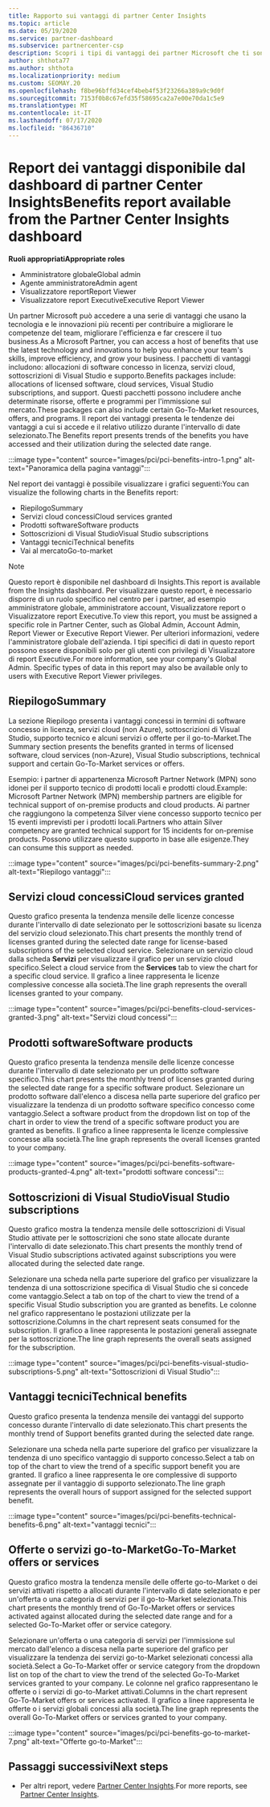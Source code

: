 ```yaml
---
title: Rapporto sui vantaggi di partner Center Insights
ms.topic: article
ms.date: 05/19/2020
ms.service: partner-dashboard
ms.subservice: partnercenter-csp
description: Scopri i tipi di vantaggi dei partner Microsoft che ti sono stati concessi per favorire la crescita del tuo business, migliorare l'efficienza e migliorare le competenze del team.
author: shthota77
ms.author: shthota
ms.localizationpriority: medium
ms.custom: SEOMAY.20
ms.openlocfilehash: f8be96bffd34cef4beb4f53f23266a389a9c9d0f
ms.sourcegitcommit: 7153f0b8c67efd35f58695ca2a7e00e70da1c5e9
ms.translationtype: MT
ms.contentlocale: it-IT
ms.lasthandoff: 07/17/2020
ms.locfileid: "86436710"
---
```

# <a name="benefits-report-available-from-the-partner-center-insights-dashboard"></a><span data-ttu-id="b1ae2-103">Report dei vantaggi disponibile dal dashboard di partner Center Insights</span><span class="sxs-lookup"><span data-stu-id="b1ae2-103">Benefits report available from the Partner Center Insights dashboard</span></span>

<span data-ttu-id="b1ae2-104">**Ruoli appropriati**</span><span class="sxs-lookup"><span data-stu-id="b1ae2-104">**Appropriate roles**</span></span>

- <span data-ttu-id="b1ae2-105">Amministratore globale</span><span class="sxs-lookup"><span data-stu-id="b1ae2-105">Global admin</span></span>
- <span data-ttu-id="b1ae2-106">Agente amministratore</span><span class="sxs-lookup"><span data-stu-id="b1ae2-106">Admin agent</span></span>
- <span data-ttu-id="b1ae2-107">Visualizzatore report</span><span class="sxs-lookup"><span data-stu-id="b1ae2-107">Report Viewer</span></span>
- <span data-ttu-id="b1ae2-108">Visualizzatore report Executive</span><span class="sxs-lookup"><span data-stu-id="b1ae2-108">Executive Report Viewer</span></span>

<span data-ttu-id="b1ae2-109">Un partner Microsoft può accedere a una serie di vantaggi che usano la tecnologia e le innovazioni più recenti per contribuire a migliorare le competenze del team, migliorare l'efficienza e far crescere il tuo business.</span><span class="sxs-lookup"><span data-stu-id="b1ae2-109">As a Microsoft Partner, you can access a host of benefits that use the latest technology and innovations to help you enhance your team's skills, improve efficiency, and grow your business.</span></span> <span data-ttu-id="b1ae2-110">I pacchetti di vantaggi includono: allocazioni di software concesso in licenza, servizi cloud, sottoscrizioni di Visual Studio e supporto.</span><span class="sxs-lookup"><span data-stu-id="b1ae2-110">Benefits packages include: allocations of licensed software, cloud services, Visual Studio subscriptions, and support.</span></span> <span data-ttu-id="b1ae2-111">Questi pacchetti possono includere anche determinate risorse, offerte e programmi per l'immissione sul mercato.</span><span class="sxs-lookup"><span data-stu-id="b1ae2-111">These packages can also include certain Go-To-Market resources, offers, and programs.</span></span> <span data-ttu-id="b1ae2-112">Il report dei vantaggi presenta le tendenze dei vantaggi a cui si accede e il relativo utilizzo durante l'intervallo di date selezionato.</span><span class="sxs-lookup"><span data-stu-id="b1ae2-112">The Benefits report presents trends of the benefits you have accessed and their utilization during the selected date range.</span></span>

:::image type="content" source="images/pci/pci-benefits-intro-1.png" alt-text="Panoramica della pagina vantaggi":::

<span data-ttu-id="b1ae2-114">Nel report dei vantaggi è possibile visualizzare i grafici seguenti:</span><span class="sxs-lookup"><span data-stu-id="b1ae2-114">You can visualize the following charts in the Benefits report:</span></span>

- <span data-ttu-id="b1ae2-115">Riepilogo</span><span class="sxs-lookup"><span data-stu-id="b1ae2-115">Summary</span></span>
- <span data-ttu-id="b1ae2-116">Servizi cloud concessi</span><span class="sxs-lookup"><span data-stu-id="b1ae2-116">Cloud services granted</span></span>
- <span data-ttu-id="b1ae2-117">Prodotti software</span><span class="sxs-lookup"><span data-stu-id="b1ae2-117">Software products</span></span>
- <span data-ttu-id="b1ae2-118">Sottoscrizioni di Visual Studio</span><span class="sxs-lookup"><span data-stu-id="b1ae2-118">Visual Studio subscriptions</span></span>
- <span data-ttu-id="b1ae2-119">Vantaggi tecnici</span><span class="sxs-lookup"><span data-stu-id="b1ae2-119">Technical benefits</span></span>
- <span data-ttu-id="b1ae2-120">Vai al mercato</span><span class="sxs-lookup"><span data-stu-id="b1ae2-120">Go-to-market</span></span>

 > [!NOTE]
 > <span data-ttu-id="b1ae2-121">Questo report è disponibile nel dashboard di Insights.</span><span class="sxs-lookup"><span data-stu-id="b1ae2-121">This report is available from the Insights dashboard.</span></span> <span data-ttu-id="b1ae2-122">Per visualizzare questo report, è necessario disporre di un ruolo specifico nel centro per i partner, ad esempio amministratore globale, amministratore account, Visualizzatore report o Visualizzatore report Executive.</span><span class="sxs-lookup"><span data-stu-id="b1ae2-122">To view this report, you must be assigned a specific role in Partner Center, such as Global Admin, Account Admin, Report Viewer or Executive Report Viewer.</span></span> <span data-ttu-id="b1ae2-123">Per ulteriori informazioni, vedere l'amministratore globale dell'azienda. I tipi specifici di dati in questo report possono essere disponibili solo per gli utenti con privilegi di Visualizzatore di report Executive.</span><span class="sxs-lookup"><span data-stu-id="b1ae2-123">For more information, see your company's Global Admin. Specific types of data in this report may also be available only to users with Executive Report Viewer privileges.</span></span>

## <a name="summary"></a><span data-ttu-id="b1ae2-124">Riepilogo</span><span class="sxs-lookup"><span data-stu-id="b1ae2-124">Summary</span></span>

<span data-ttu-id="b1ae2-125">La sezione Riepilogo presenta i vantaggi concessi in termini di software concesso in licenza, servizi cloud (non Azure), sottoscrizioni di Visual Studio, supporto tecnico e alcuni servizi o offerte per il go-to-Market.</span><span class="sxs-lookup"><span data-stu-id="b1ae2-125">The Summary section presents the benefits granted in terms of licensed software, cloud services (non-Azure), Visual Studio subscriptions, technical support and certain Go-To-Market services or offers.</span></span>

<span data-ttu-id="b1ae2-126">Esempio: i partner di appartenenza Microsoft Partner Network (MPN) sono idonei per il supporto tecnico di prodotti locali e prodotti cloud.</span><span class="sxs-lookup"><span data-stu-id="b1ae2-126">Example: Microsoft Partner Network (MPN) membership partners are eligible for technical support of on-premise products and cloud products.</span></span> <span data-ttu-id="b1ae2-127">Ai partner che raggiungono la competenza Silver viene concesso supporto tecnico per 15 eventi imprevisti per i prodotti locali.</span><span class="sxs-lookup"><span data-stu-id="b1ae2-127">Partners who attain Silver competency are granted technical support for 15 incidents for on-premise products.</span></span> <span data-ttu-id="b1ae2-128">Possono utilizzare questo supporto in base alle esigenze.</span><span class="sxs-lookup"><span data-stu-id="b1ae2-128">They can consume this support as needed.</span></span> 

:::image type="content" source="images/pci/pci-benefits-summary-2.png" alt-text="Riepilogo vantaggi":::

## <a name="cloud-services-granted"></a><span data-ttu-id="b1ae2-130">Servizi cloud concessi</span><span class="sxs-lookup"><span data-stu-id="b1ae2-130">Cloud services granted</span></span>

<span data-ttu-id="b1ae2-131">Questo grafico presenta la tendenza mensile delle licenze concesse durante l'intervallo di date selezionato per le sottoscrizioni basate su licenza del servizio cloud selezionato.</span><span class="sxs-lookup"><span data-stu-id="b1ae2-131">This chart presents the monthly trend of licenses granted during the selected date range for license-based subscriptions of the selected cloud service.</span></span>
<span data-ttu-id="b1ae2-132">Selezionare un servizio cloud dalla scheda **Servizi** per visualizzare il grafico per un servizio cloud specifico.</span><span class="sxs-lookup"><span data-stu-id="b1ae2-132">Select a cloud service from the **Services** tab to view the chart for a specific cloud service.</span></span> <span data-ttu-id="b1ae2-133">Il grafico a linee rappresenta le licenze complessive concesse alla società.</span><span class="sxs-lookup"><span data-stu-id="b1ae2-133">The line graph represents the overall licenses granted to your company.</span></span>

:::image type="content" source="images/pci/pci-benefits-cloud-services-granted-3.png" alt-text="Servizi cloud concessi":::

## <a name="software-products"></a><span data-ttu-id="b1ae2-135">Prodotti software</span><span class="sxs-lookup"><span data-stu-id="b1ae2-135">Software products</span></span>

<span data-ttu-id="b1ae2-136">Questo grafico presenta la tendenza mensile delle licenze concesse durante l'intervallo di date selezionato per un prodotto software specifico.</span><span class="sxs-lookup"><span data-stu-id="b1ae2-136">This chart presents the monthly trend of licenses granted during the selected date range for a specific software product.</span></span> <span data-ttu-id="b1ae2-137">Selezionare un prodotto software dall'elenco a discesa nella parte superiore del grafico per visualizzare la tendenza di un prodotto software specifico concesso come vantaggio.</span><span class="sxs-lookup"><span data-stu-id="b1ae2-137">Select a software product from the dropdown list on top of the chart in order to view the trend of a specific software product you are granted as benefits.</span></span> <span data-ttu-id="b1ae2-138">Il grafico a linee rappresenta le licenze complessive concesse alla società.</span><span class="sxs-lookup"><span data-stu-id="b1ae2-138">The line graph represents the overall licenses granted to your company.</span></span>

:::image type="content" source="images/pci/pci-benefits-software-products-granted-4.png" alt-text="prodotti software concessi":::

## <a name="visual-studio-subscriptions"></a><span data-ttu-id="b1ae2-140">Sottoscrizioni di Visual Studio</span><span class="sxs-lookup"><span data-stu-id="b1ae2-140">Visual Studio subscriptions</span></span>

<span data-ttu-id="b1ae2-141">Questo grafico mostra la tendenza mensile delle sottoscrizioni di Visual Studio attivate per le sottoscrizioni che sono state allocate durante l'intervallo di date selezionato.</span><span class="sxs-lookup"><span data-stu-id="b1ae2-141">This chart presents the monthly trend of Visual Studio subscriptions activated against subscriptions you were allocated during the selected date range.</span></span>

<span data-ttu-id="b1ae2-142">Selezionare una scheda nella parte superiore del grafico per visualizzare la tendenza di una sottoscrizione specifica di Visual Studio che si concede come vantaggio.</span><span class="sxs-lookup"><span data-stu-id="b1ae2-142">Select a tab on top of the chart to view the trend of a specific Visual Studio subscription you are granted as benefits.</span></span> <span data-ttu-id="b1ae2-143">Le colonne nel grafico rappresentano le postazioni utilizzate per la sottoscrizione.</span><span class="sxs-lookup"><span data-stu-id="b1ae2-143">Columns in the chart represent seats consumed for the subscription.</span></span> <span data-ttu-id="b1ae2-144">Il grafico a linee rappresenta le postazioni generali assegnate per la sottoscrizione.</span><span class="sxs-lookup"><span data-stu-id="b1ae2-144">The line graph represents the overall seats assigned for the subscription.</span></span>

:::image type="content" source="images/pci/pci-benefits-visual-studio-subscriptions-5.png" alt-text="Sottoscrizioni di Visual Studio":::

## <a name="technical-benefits"></a><span data-ttu-id="b1ae2-146">Vantaggi tecnici</span><span class="sxs-lookup"><span data-stu-id="b1ae2-146">Technical benefits</span></span>

<span data-ttu-id="b1ae2-147">Questo grafico presenta la tendenza mensile dei vantaggi del supporto concesso durante l'intervallo di date selezionato.</span><span class="sxs-lookup"><span data-stu-id="b1ae2-147">This chart presents the monthly trend of Support benefits granted during the selected date range.</span></span>

<span data-ttu-id="b1ae2-148">Selezionare una scheda nella parte superiore del grafico per visualizzare la tendenza di uno specifico vantaggio di supporto concesso.</span><span class="sxs-lookup"><span data-stu-id="b1ae2-148">Select a tab on top of the chart to view the trend of a specific support benefit you are granted.</span></span> <span data-ttu-id="b1ae2-149">Il grafico a linee rappresenta le ore complessive di supporto assegnate per il vantaggio di supporto selezionato.</span><span class="sxs-lookup"><span data-stu-id="b1ae2-149">The line graph represents the overall hours of support assigned for the selected support benefit.</span></span>

:::image type="content" source="images/pci/pci-benefits-technical-benefits-6.png" alt-text="vantaggi tecnici":::

## <a name="go-to-market-offers-or-services"></a><span data-ttu-id="b1ae2-151">Offerte o servizi go-to-Market</span><span class="sxs-lookup"><span data-stu-id="b1ae2-151">Go-To-Market offers or services</span></span>

<span data-ttu-id="b1ae2-152">Questo grafico mostra la tendenza mensile delle offerte go-to-Market o dei servizi attivati rispetto a allocati durante l'intervallo di date selezionato e per un'offerta o una categoria di servizi per il go-to-Market selezionata.</span><span class="sxs-lookup"><span data-stu-id="b1ae2-152">This chart presents the monthly trend of Go-To-Market offers or services activated against allocated during the selected date range and for a selected Go-To-Market offer or service category.</span></span>

<span data-ttu-id="b1ae2-153">Selezionare un'offerta o una categoria di servizi per l'immissione sul mercato dall'elenco a discesa nella parte superiore del grafico per visualizzare la tendenza dei servizi go-to-Market selezionati concessi alla società.</span><span class="sxs-lookup"><span data-stu-id="b1ae2-153">Select a Go-To-Market offer or service category from the dropdown list on top of the chart to view the trend of the selected Go-To-Market services granted to your company.</span></span> <span data-ttu-id="b1ae2-154">Le colonne nel grafico rappresentano le offerte o i servizi di go-to-Market attivati.</span><span class="sxs-lookup"><span data-stu-id="b1ae2-154">Columns in the chart represent Go-To-Market offers or services activated.</span></span> <span data-ttu-id="b1ae2-155">Il grafico a linee rappresenta le offerte o i servizi globali concessi alla società.</span><span class="sxs-lookup"><span data-stu-id="b1ae2-155">The line graph represents the overall Go-To-Market offers or services granted to your company.</span></span>

:::image type="content" source="images/pci/pci-benefits-go-to-market-7.png" alt-text="Offerte go-to-Market":::

## <a name="next-steps"></a><span data-ttu-id="b1ae2-157">Passaggi successivi</span><span class="sxs-lookup"><span data-stu-id="b1ae2-157">Next steps</span></span>

- <span data-ttu-id="b1ae2-158">Per altri report, vedere [Partner Center Insights](partner-center-insights.md).</span><span class="sxs-lookup"><span data-stu-id="b1ae2-158">For more reports, see [Partner Center Insights](partner-center-insights.md).</span></span>
